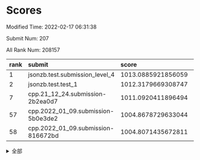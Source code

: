 # Scores

Modified Time: 2022-02-17 06:31:38

Submit Num: 207

All Rank Num: 208157

| rank |               submit               |       score        |       sigma        | pk_num |
| :--- | :--------------------------------- | :----------------- | :----------------- | :----- |
| 1    | jsonzb.test.submission_level_4     | 1013.0885921856059 | 0.8247168389421778 | 4020   |
| 2    | jsonzb.test.test_1                 | 1012.3179669308747 | 0.8108471313786583 | 4021   |
| 7    | cpp.21_12_24.submission-2b2ea0d7   | 1011.0920411896494 | 0.7812150179630982 | 4026   |
| 57   | cpp.2022_01_09.submission-5b0e3de2 | 1004.8678729633044 | 0.7257634554215261 | 4019   |
| 58   | cpp.2022_01_09.submission-816672bd | 1004.8071435672811 | 0.7263953970740284 | 4020   |


<details>
<summary>全部</summary>

| rank |                 submit                 |       score        |       sigma        | pk_num |
| :--- | :------------------------------------- | :----------------- | :----------------- | :----- |
| 1    | jsonzb.test.submission_level_4         | 1013.0885921856059 | 0.8247168389421778 | 4020   |
| 2    | jsonzb.test.test_1                     | 1012.3179669308747 | 0.8108471313786583 | 4021   |
| 3    | gobigger.level_3.submission_level_3_15 | 1011.7424370377339 | 0.7885951947397088 | 4022   |
| 4    | gobigger.level_3.submission_level_3_49 | 1011.5287441964855 | 0.766833976974336  | 4023   |
| 5    | gobigger.level_3.submission_level_3_14 | 1011.3206498893979 | 0.7847799823742797 | 4026   |
| 6    | gobigger.level_3.submission_level_3_19 | 1011.2916162014412 | 0.7452378702383301 | 4021   |
| 7    | cpp.21_12_24.submission-2b2ea0d7       | 1011.0920411896494 | 0.7812150179630982 | 4026   |
| 8    | gobigger.level_3.submission_level_3_35 | 1011.0775278821553 | 0.7688545694728679 | 4021   |
| 9    | gobigger.level_3.submission_level_3_45 | 1010.9530981417969 | 0.7585208223627087 | 4018   |
| 10   | gobigger.level_3.submission_level_3_38 | 1010.7820401494532 | 0.7583936133659559 | 4021   |
| 11   | gobigger.level_3.submission_level_3_16 | 1010.7241965228396 | 0.7465199208106653 | 4022   |
| 12   | gobigger.level_3.submission_level_3_28 | 1010.6084406070844 | 0.7897577531098637 | 4024   |
| 13   | gobigger.level_3.submission_level_3_46 | 1010.5779809332275 | 0.7660627906331267 | 4022   |
| 14   | gobigger.level_3.submission_level_3_32 | 1010.5661784022657 | 0.7474186732013774 | 4022   |
| 15   | gobigger.level_3.submission_level_3_36 | 1010.5564095314269 | 0.7861859388479548 | 4015   |
| 16   | gobigger.level_3.submission_level_3_42 | 1010.398952980655  | 0.7622865966248698 | 4022   |
| 17   | gobigger.level_3.submission_level_3_17 | 1010.1740710279579 | 0.7816061838993237 | 4027   |
| 18   | gobigger.level_3.submission_level_3_29 | 1010.1448638655681 | 0.7501244217585649 | 4023   |
| 19   | gobigger.level_3.submission_level_3_23 | 1010.0599597884021 | 0.7574667698547404 | 4023   |
| 20   | gobigger.level_3.submission_level_3_37 | 1009.969797966604  | 0.7458938019089243 | 4019   |
| 21   | gobigger.level_3.submission_level_3_4  | 1009.9629763100729 | 0.7733613025519687 | 4022   |
| 22   | gobigger.level_3.submission_level_3_39 | 1009.938064065787  | 0.7564071108908932 | 4022   |
| 23   | gobigger.level_3.submission_level_3_1  | 1009.8888990319401 | 0.7579164988807933 | 4022   |
| 24   | gobigger.level_3.submission_level_3_8  | 1009.8716084790063 | 0.7648500432252479 | 4022   |
| 25   | gobigger.level_3.submission_level_3_34 | 1009.8612267951137 | 0.7521136861102673 | 4019   |
| 26   | gobigger.level_3.submission_level_3_31 | 1009.8467144607919 | 0.7532918469188097 | 4021   |
| 27   | gobigger.level_3.submission_level_3_10 | 1009.8455752745509 | 0.7479424884768004 | 4025   |
| 28   | gobigger.level_3.submission_level_3_20 | 1009.8241196704146 | 0.742374446033477  | 4020   |
| 29   | gobigger.level_3.submission_level_3_44 | 1009.82217917699   | 0.7727810158643368 | 4023   |
| 30   | gobigger.level_3.submission_level_3_24 | 1009.8176225408437 | 0.7524868323594963 | 4024   |
| 31   | gobigger.level_3.submission_level_3_0  | 1009.7455907782119 | 0.7448131625563194 | 4026   |
| 32   | gobigger.level_3.submission_level_3_43 | 1009.7136545387674 | 0.7414799271868421 | 4026   |
| 33   | gobigger.level_3.submission_level_3_47 | 1009.6269741766677 | 0.7359389757253797 | 4022   |
| 34   | gobigger.level_3.submission_level_3_48 | 1009.6197159463559 | 0.7607488614407146 | 4020   |
| 35   | gobigger.level_3.submission_level_3_18 | 1009.5970255360809 | 0.7772003729506376 | 4022   |
| 36   | gobigger.level_3.submission_level_3_5  | 1009.5615653332261 | 0.7670139861507562 | 4025   |
| 37   | gobigger.level_3.submission_level_3_9  | 1009.5038070167667 | 0.7515270183156266 | 4021   |
| 38   | gobigger.level_3.submission_level_3_41 | 1009.4783064180259 | 0.7455240816545491 | 4023   |
| 39   | gobigger.level_3.submission_level_3_6  | 1009.4397513849841 | 0.7445447338454462 | 4023   |
| 40   | gobigger.level_3.submission_level_3_21 | 1009.403837289359  | 0.7503239670186356 | 4021   |
| 41   | gobigger.level_3.submission_level_3_13 | 1009.2817546276186 | 0.7546242457860795 | 4020   |
| 42   | gobigger.level_3.submission_level_3_30 | 1009.2471508310648 | 0.7528360315302192 | 4024   |
| 43   | gobigger.level_3.submission_level_3_40 | 1009.160227605397  | 0.7460103676180471 | 4027   |
| 44   | gobigger.level_3.submission_level_3_26 | 1009.1293796890939 | 0.7443950157471119 | 4027   |
| 45   | gobigger.level_3.submission_level_3_33 | 1009.0127062588832 | 0.7611685669366615 | 4022   |
| 46   | gobigger.level_3.submission_level_3_7  | 1008.9812109254455 | 0.7595306615001216 | 4025   |
| 47   | gobigger.level_3.submission_level_3_2  | 1008.9730448506349 | 0.7403824838855111 | 4022   |
| 48   | gobigger.level_3.submission_level_3_22 | 1008.9330611216336 | 0.73280193325236   | 4026   |
| 49   | gobigger.level_3.submission_level_3_11 | 1008.8677253552515 | 0.7430115899156349 | 4025   |
| 50   | gobigger.level_3.submission_level_3_27 | 1008.6526273262483 | 0.7543064857902274 | 4024   |
| 51   | gobigger.level_3.submission_level_3_12 | 1008.5123783351679 | 0.734188033638591  | 4019   |
| 52   | gobigger.level_3.submission_level_3_3  | 1008.4442120807115 | 0.7519049600319723 | 4012   |
| 53   | gobigger.level_3.submission_level_3_25 | 1008.2841506479648 | 0.7346831533795147 | 4021   |
| 54   | gobigger.level_1.submission_level_1_12 | 1005.5053771591679 | 0.743584390902155  | 4023   |
| 55   | gobigger.level_1.submission_level_1_20 | 1005.4215462238353 | 0.7204860386409526 | 4023   |
| 56   | gobigger.level_1.submission_level_1_4  | 1004.9628855610773 | 0.7108601239452015 | 4028   |
| 57   | cpp.2022_01_09.submission-5b0e3de2     | 1004.8678729633044 | 0.7257634554215261 | 4019   |
| 58   | cpp.2022_01_09.submission-816672bd     | 1004.8071435672811 | 0.7263953970740284 | 4020   |
| 59   | gobigger.level_1.submission_level_1_35 | 1004.6588827819243 | 0.7201367743842646 | 4015   |
| 60   | gobigger.level_1.submission_level_1_44 | 1004.5495107644222 | 0.7222984419617596 | 4017   |
| 61   | gobigger.level_1.submission_level_1_32 | 1004.2822431374325 | 0.7224881352990496 | 4024   |
| 62   | gobigger.level_1.submission_level_1_14 | 1004.2025317895702 | 0.7108560950429766 | 4021   |
| 63   | gobigger.level_1.submission_level_1_42 | 1004.1420330927324 | 0.7055074782907442 | 4023   |
| 64   | gobigger.level_1.submission_level_1_49 | 1004.0588006608743 | 0.7154817630711817 | 4020   |
| 65   | gobigger.level_1.submission_level_1_31 | 1003.9059661851879 | 0.7133789200163307 | 4027   |
| 66   | gobigger.level_1.submission_level_1_5  | 1003.9053831780169 | 0.7089492679510372 | 4019   |
| 67   | gobigger.level_1.submission_level_1_16 | 1003.8928654479022 | 0.7243385057945965 | 4024   |
| 68   | gobigger.level_1.submission_level_1_17 | 1003.8882990687979 | 0.7325482458159771 | 4027   |
| 69   | gobigger.level_1.submission_level_1_23 | 1003.8488466724983 | 0.7168560707906095 | 4019   |
| 70   | gobigger.level_1.submission_level_1_1  | 1003.8277877151329 | 0.7268856079328493 | 4016   |
| 71   | gobigger.level_1.submission_level_1_15 | 1003.8217511437103 | 0.7140369453174518 | 4023   |
| 72   | gobigger.level_1.submission_level_1_39 | 1003.748621492282  | 0.724654565846039  | 4020   |
| 73   | gobigger.level_1.submission_level_1_13 | 1003.6853135449553 | 0.7268313030230019 | 4020   |
| 74   | gobigger.level_1.submission_level_1_38 | 1003.666756725904  | 0.7153504923908373 | 4015   |
| 75   | gobigger.level_1.submission_level_1_24 | 1003.6082913602356 | 0.7070185778752412 | 4022   |
| 76   | gobigger.level_1.submission_level_1_33 | 1003.4552207630245 | 0.7142282617359947 | 4021   |
| 77   | gobigger.level_1.submission_level_1_45 | 1003.4518981007858 | 0.7159306124336512 | 4020   |
| 78   | gobigger.level_1.submission_level_1_9  | 1003.4488881283307 | 0.7294015122117874 | 4015   |
| 79   | gobigger.level_1.submission_level_1_47 | 1003.3799665838203 | 0.7114071152131866 | 4021   |
| 80   | gobigger.level_1.submission_level_1_0  | 1003.3684177949808 | 0.7043558189322655 | 4023   |
| 81   | gobigger.level_1.submission_level_1_40 | 1003.3574347495035 | 0.7057247928242343 | 4023   |
| 82   | gobigger.level_1.submission_level_1_27 | 1003.3241816085811 | 0.7067688523233406 | 4023   |
| 83   | gobigger.level_1.submission_level_1_3  | 1003.2727841421571 | 0.7170293897219692 | 4019   |
| 84   | gobigger.level_1.submission_level_1_29 | 1003.2344301194512 | 0.715693423823788  | 4025   |
| 85   | gobigger.level_1.submission_level_1_46 | 1003.2320905395908 | 0.7183917937277449 | 4029   |
| 86   | gobigger.level_1.submission_level_1_11 | 1003.226940655352  | 0.7206287959577428 | 4021   |
| 87   | gobigger.level_1.submission_level_1_7  | 1003.2072933909687 | 0.7052237573097585 | 4027   |
| 88   | gobigger.level_1.submission_level_1_28 | 1003.1902330146318 | 0.7234945267743744 | 4023   |
| 89   | gobigger.level_1.submission_level_1_6  | 1003.1625511183087 | 0.711630359481914  | 4027   |
| 90   | gobigger.level_1.submission_level_1_18 | 1003.1430310663098 | 0.718584358950084  | 4021   |
| 91   | gobigger.level_1.submission_level_1_10 | 1003.1309765696855 | 0.7164221061520517 | 4021   |
| 92   | gobigger.level_1.submission_level_1_8  | 1003.112225170014  | 0.708416916094483  | 4019   |
| 93   | gobigger.level_1.submission_level_1_25 | 1003.1013028087168 | 0.7214799976718921 | 4020   |
| 94   | gobigger.level_1.submission_level_1_26 | 1002.9052235662004 | 0.7211273701957522 | 4024   |
| 95   | gobigger.level_1.submission_level_1_30 | 1002.8278758885543 | 0.7238818504662772 | 4026   |
| 96   | gobigger.level_1.submission_level_1_34 | 1002.8002053481937 | 0.7149937973695831 | 4022   |
| 97   | gobigger.level_1.submission_level_1_19 | 1002.7382529559015 | 0.7272269821225689 | 4018   |
| 98   | gobigger.level_1.submission_level_1_37 | 1002.6503569738485 | 0.7199819457713397 | 4029   |
| 99   | gobigger.level_1.submission_level_1_43 | 1002.5699422708825 | 0.7008761950150098 | 4023   |
| 100  | gobigger.level_1.submission_level_1_48 | 1002.5617831463545 | 0.7174720292553113 | 4021   |
| 101  | gobigger.level_1.submission_level_1_41 | 1002.2934561640162 | 0.6999222234869387 | 4019   |
| 102  | gobigger.level_1.submission_level_1_21 | 1002.2597823447652 | 0.719906121627327  | 4023   |
| 103  | gobigger.level_1.submission_level_1_36 | 1001.6103650443582 | 0.7100340935466096 | 4026   |
| 104  | gobigger.level_1.submission_level_1_22 | 1001.5692135326804 | 0.7096215404401033 | 4023   |
| 105  | gobigger.level_1.submission_level_1_2  | 1001.4175523687087 | 0.708559083775263  | 4023   |
| 106  | gobigger.random.submission_random_22   | 997.2856333364311  | 0.7008836155422988 | 4022   |
| 107  | gobigger.random.submission_random_46   | 997.081796939934   | 0.710491080016093  | 4028   |
| 108  | gobigger.random.submission_random_27   | 997.0447825090085  | 0.7154679376237973 | 4019   |
| 109  | gobigger.random.submission_random_37   | 996.647587764475   | 0.707941840253846  | 4024   |
| 110  | gobigger.random.submission_random_38   | 996.5951669154053  | 0.7031681404874089 | 4022   |
| 111  | gobigger.random.submission_random_44   | 996.5906837148192  | 0.7088504547147432 | 4021   |
| 112  | gobigger.random.submission_random_33   | 996.5575822489863  | 0.7208732594329775 | 4024   |
| 113  | gobigger.random.submission_random_31   | 996.5519512902666  | 0.7112261052452449 | 4021   |
| 114  | gobigger.random.submission_random_28   | 996.5500833464265  | 0.707827575966317  | 4026   |
| 115  | gobigger.random.submission_random_18   | 996.4357128371943  | 0.7118134747076631 | 4023   |
| 116  | gobigger.random.submission_random_17   | 996.3973693792716  | 0.7070533950894677 | 4024   |
| 117  | gobigger.random.submission_random_29   | 996.367663972878   | 0.7164959258487162 | 4023   |
| 118  | gobigger.random.submission_random_42   | 996.3266975747218  | 0.7196402777119287 | 4020   |
| 119  | gobigger.random.submission_random_48   | 996.2685152267832  | 0.7128826466417735 | 4018   |
| 120  | gobigger.random.submission_random_2    | 996.259062098033   | 0.7101472378789981 | 4025   |
| 121  | gobigger.random.submission_random_32   | 996.2328923648538  | 0.7064332703885231 | 4026   |
| 122  | gobigger.random.submission_random_0    | 996.1839509294274  | 0.7014951965240113 | 4027   |
| 123  | gobigger.random.submission_random_13   | 996.1780085340273  | 0.7088926327547517 | 4025   |
| 124  | gobigger.random.submission_random_16   | 996.1699223929816  | 0.7041672162223407 | 4022   |
| 125  | gobigger.random.submission_random_10   | 996.1407751264202  | 0.7019094810295755 | 4023   |
| 126  | gobigger.random.submission_random_5    | 996.0864272637575  | 0.7093527650408451 | 4021   |
| 127  | gobigger.random.submission_random_19   | 996.0804047177978  | 0.7171015635486492 | 4028   |
| 128  | gobigger.random.submission_random_20   | 996.0016896166615  | 0.7000706192460348 | 4023   |
| 129  | gobigger.random.submission_random_24   | 995.9285761731845  | 0.705716944262435  | 4027   |
| 130  | gobigger.random.submission_random_40   | 995.8749779084072  | 0.7098611110187099 | 4020   |
| 131  | gobigger.random.submission_random_35   | 995.8739769995128  | 0.7046862135336883 | 4025   |
| 132  | gobigger.random.submission_random_47   | 995.858645836274   | 0.7156864674712291 | 4019   |
| 133  | gobigger.random.submission_random_11   | 995.8571903426438  | 0.7061700199842412 | 4021   |
| 134  | gobigger.random.submission_random_6    | 995.743531499769   | 0.720634175514258  | 4026   |
| 135  | gobigger.random.submission_random_25   | 995.7192121076166  | 0.7216096694510064 | 4022   |
| 136  | gobigger.random.submission_random_49   | 995.6908866017723  | 0.72066387206055   | 4019   |
| 137  | gobigger.random.submission_random_8    | 995.6840183925876  | 0.704929798885558  | 4022   |
| 138  | gobigger.random.submission_random_7    | 995.6269919847397  | 0.7093186986887141 | 4024   |
| 139  | gobigger.random.submission_random_26   | 995.6163968336025  | 0.7030321851890314 | 4015   |
| 140  | gobigger.random.submission_random_15   | 995.5358604750986  | 0.7138710707177561 | 4030   |
| 141  | gobigger.random.submission_random_1    | 995.5275596132939  | 0.7027572544507156 | 4022   |
| 142  | gobigger.random.submission_random_14   | 995.5239432763184  | 0.7272720375283219 | 4025   |
| 143  | gobigger.random.submission_random_12   | 995.5157324554717  | 0.7155043736713568 | 4022   |
| 144  | gobigger.random.submission_random_3    | 995.513418552129   | 0.7137430983426261 | 4022   |
| 145  | gobigger.random.submission_random_45   | 995.5083852072407  | 0.7142401606367755 | 4021   |
| 146  | gobigger.random.submission_random_4    | 995.4921363427725  | 0.7170415322935006 | 4024   |
| 147  | gobigger.random.submission_random_34   | 995.4174918536415  | 0.7169733071233441 | 4018   |
| 148  | gobigger.random.submission_random_43   | 995.3666628018789  | 0.7240296035495928 | 4023   |
| 149  | gobigger.random.submission_random_39   | 995.3413271171826  | 0.7044638493838908 | 4024   |
| 150  | gobigger.random.submission_random_9    | 995.2585662549392  | 0.7044123624028595 | 4024   |
| 151  | gobigger.random.submission_random_21   | 995.1903218965607  | 0.7196022136837282 | 4025   |
| 152  | gobigger.random.submission_random_36   | 995.0659242462849  | 0.7037663842170497 | 4021   |
| 153  | gobigger.random.submission_random_41   | 994.9353353787607  | 0.7113784157266151 | 4024   |
| 154  | gobigger.random.submission_random_23   | 994.6111003818988  | 0.7023523896607403 | 4020   |
| 155  | gobigger.level_2.submission_level_2_47 | 994.0376355112046  | 0.7287974857699917 | 4021   |
| 156  | gobigger.random.submission_random_30   | 994.0247069398949  | 0.7173998731557627 | 4022   |
| 157  | gobigger.level_2.submission_level_2_36 | 993.9920391002354  | 0.7290488210745981 | 4018   |
| 158  | gobigger.level_2.submission_level_2_18 | 993.9437715291134  | 0.7422252299914969 | 4021   |
| 159  | gobigger.level_2.submission_level_2_4  | 993.8046343183278  | 0.7259068421290421 | 4019   |
| 160  | gobigger.level_2.submission_level_2_17 | 993.7071294031847  | 0.735958496159412  | 4023   |
| 161  | gobigger.level_2.submission_level_2_44 | 993.4090669971863  | 0.7259245056809932 | 4023   |
| 162  | gobigger.level_2.submission_level_2_38 | 993.3688493839386  | 0.7408190517002439 | 4028   |
| 163  | gobigger.level_2.submission_level_2_22 | 993.3531761929572  | 0.7412234893836744 | 4023   |
| 164  | gobigger.level_2.submission_level_2_21 | 993.3498880724901  | 0.7540285897735206 | 4022   |
| 165  | gobigger.level_2.submission_level_2_10 | 993.2059526709149  | 0.7591741888255109 | 4024   |
| 166  | gobigger.level_2.submission_level_2_16 | 992.7911828653155  | 0.7254579368536364 | 4023   |
| 167  | gobigger.level_2.submission_level_2_33 | 992.7616784828049  | 0.7363722394334241 | 4023   |
| 168  | gobigger.level_2.submission_level_2_15 | 992.7593507898504  | 0.7297045345411303 | 4016   |
| 169  | gobigger.level_2.submission_level_2_8  | 992.7016693138659  | 0.7393016670682343 | 4019   |
| 170  | gobigger.level_2.submission_level_2_9  | 992.6629780603317  | 0.7300201448234828 | 4020   |
| 171  | gobigger.level_2.submission_level_2_23 | 992.5952647556383  | 0.7429342667501664 | 4024   |
| 172  | gobigger.level_2.submission_level_2_30 | 992.3878722620844  | 0.7462539313850298 | 4020   |
| 173  | gobigger.level_2.submission_level_2_35 | 992.3692178029922  | 0.7710512154410579 | 4026   |
| 174  | gobigger.level_2.submission_level_2_41 | 992.3650745535335  | 0.7459536229715755 | 4025   |
| 175  | gobigger.level_2.submission_level_2_12 | 992.3218644507556  | 0.7636877204782876 | 4024   |
| 176  | gobigger.level_2.submission_level_2_19 | 992.3111214676397  | 0.7406574782325711 | 4024   |
| 177  | gobigger.level_2.submission_level_2_32 | 992.2509027489851  | 0.751682099871428  | 4020   |
| 178  | gobigger.level_2.submission_level_2_0  | 992.2163459257362  | 0.7228556725027927 | 4016   |
| 179  | gobigger.level_2.submission_level_2_42 | 992.0942700939602  | 0.7578027607831007 | 4026   |
| 180  | gobigger.level_2.submission_level_2_49 | 991.9667187469485  | 0.727263509829971  | 4022   |
| 181  | gobigger.level_2.submission_level_2_25 | 991.8710939087381  | 0.7340799980069048 | 4026   |
| 182  | gobigger.level_2.submission_level_2_31 | 991.8604085126346  | 0.7641012088657336 | 4019   |
| 183  | gobigger.level_2.submission_level_2_2  | 991.8239715254568  | 0.7488138879350099 | 4020   |
| 184  | gobigger.level_2.submission_level_2_29 | 991.8220106301665  | 0.7650875722775258 | 4024   |
| 185  | gobigger.level_2.submission_level_2_5  | 991.8138956152917  | 0.7523475626880114 | 4021   |
| 186  | gobigger.level_2.submission_level_2_28 | 991.8099082343223  | 0.7434380008815161 | 4023   |
| 187  | gobigger.level_2.submission_level_2_27 | 991.7699025761644  | 0.7339032518774274 | 4020   |
| 188  | gobigger.level_2.submission_level_2_40 | 991.7217706855295  | 0.7618623994729983 | 4025   |
| 189  | gobigger.level_2.submission_level_2_6  | 991.6815294052543  | 0.7471067137072908 | 4025   |
| 190  | gobigger.level_2.submission_level_2_20 | 991.654445881536   | 0.760471009484533  | 4023   |
| 191  | gobigger.level_2.submission_level_2_45 | 991.6440010467581  | 0.7426782826034306 | 4026   |
| 192  | gobigger.level_2.submission_level_2_39 | 991.5738633878696  | 0.7307459565629869 | 4026   |
| 193  | gobigger.level_2.submission_level_2_1  | 991.5555731891967  | 0.7642636333775744 | 4022   |
| 194  | gobigger.level_2.submission_level_2_34 | 991.3710385335287  | 0.7558318393124811 | 4021   |
| 195  | gobigger.level_2.submission_level_2_13 | 991.3485902841853  | 0.7625065492708649 | 4025   |
| 196  | gobigger.level_2.submission_level_2_24 | 991.3301559378443  | 0.7525905505920312 | 4024   |
| 197  | gobigger.level_2.submission_level_2_11 | 991.316577176566   | 0.7554548792827134 | 4020   |
| 198  | gobigger.level_2.submission_level_2_48 | 991.2326832803059  | 0.7287881919430935 | 4026   |
| 199  | gobigger.level_2.submission_level_2_37 | 991.1936420706255  | 0.7528510434469031 | 4024   |
| 200  | gobigger.level_2.submission_level_2_14 | 991.1185223483922  | 0.730420846941441  | 4027   |
| 201  | gobigger.level_2.submission_level_2_7  | 991.0572737225433  | 0.7535517406621961 | 4019   |
| 202  | gobigger.level_2.submission_level_2_43 | 990.7535613550708  | 0.7550333854694145 | 4028   |
| 203  | gobigger.level_2.submission_level_2_26 | 990.6320299669742  | 0.775522553438958  | 4020   |
| 204  | gobigger.level_2.submission_level_2_46 | 990.3476054429194  | 0.7833263899154257 | 4022   |
| 205  | gobigger.level_2.submission_level_2_3  | 989.254841191271   | 0.794803118846842  | 4017   |
| 206  | gobigger.none.submission_none_1        | 979.4369592173372  | 1.1604816274330982 | 4024   |
| 207  | gobigger.none.submission_none_0        | 975.3633714569111  | 1.4559579906603404 | 4021   |

</details>